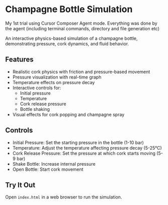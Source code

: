 # Champagne Bottle Simulation

My 1st trial using Cursor Composer Agent mode. Everything was done by the agent (including terminal commands, directory and file generation etc)

An interactive physics-based simulation of a champagne bottle, demonstrating pressure, cork dynamics, and fluid behavior.

## Features

- Realistic cork physics with friction and pressure-based movement
- Pressure visualization with real-time graph
- Temperature effects on pressure decay
- Interactive controls for:
  - Initial pressure
  - Temperature
  - Cork release pressure
  - Bottle shaking
- Visual effects for cork popping and champagne spray

## Controls

- Initial Pressure: Set the starting pressure in the bottle (1-10 bar)
- Temperature: Adjust the temperature affecting pressure decay (5-25°C)
- Cork Release Pressure: Set the pressure at which cork starts moving (5-9 bar)
- Shake Bottle: Increase internal pressure
- Open Bottle: Start cork movement

## Try It Out

Open `index.html` in a web browser to run the simulation. 

